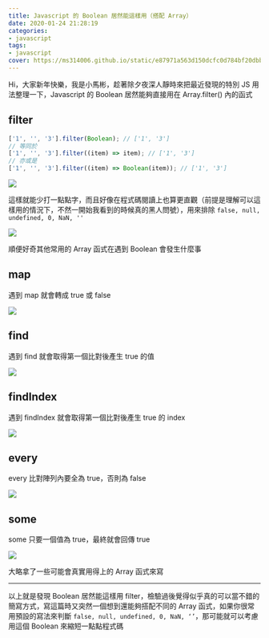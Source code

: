 ```yaml
---
title: Javascript 的 Boolean 居然能這樣用（搭配 Array）
date: 2020-01-24 21:28:19
categories:
- javascript
tags:
- javascript
cover: https://ms314006.github.io/static/e87971a563d150dcfc0d784bf20dbb37/0e6ff/JavaScript.jpg
---
```


Hi，大家新年快樂，我是小馬彬，趁著除夕夜深人靜時來把最近發現的特別 JS 用法整理一下，Javascript 的 Boolean 居然能夠直接用在 Array.filter() 內的函式

## filter

```javascript
['1', '', '3'].filter(Boolean); // ['1', '3']
// 等同於
['1', '', '3'].filter((item) => item); // ['1', '3']
// 亦或是
['1', '', '3'].filter((item) => Boolean(item)); // ['1', '3']
```

![](https://i.imgur.com/Wg0qt7l.png)

這樣就能少打一點點字，而且好像在程式碼閱讀上也算更直觀（前提是理解可以這樣用的情況下，不然一開始我看到的時候真的黑人問號），用來排除 `false, null, undefined, 0, NaN, ''`

![](https://i.imgur.com/ztcjBAV.png)

順便好奇其他常用的 Array 函式在遇到 Boolean 會發生什麼事

## map

遇到 map 就會轉成 true 或 false

![](https://i.imgur.com/SWJQcuV.png)

## find

遇到 find 就會取得第一個比對後產生 true 的值

![](https://i.imgur.com/RNTbcjY.png)

## findIndex

遇到 findIndex 就會取得第一個比對後產生 true 的 index

![](https://i.imgur.com/JUR615T.png)

## every

every 比對陣列內要全為 true，否則為 false

![](https://i.imgur.com/Z1A4SMg.png)

## some

some 只要一個值為 true，最終就會回傳 true

![](https://i.imgur.com/0ZaPT0Z.png)

大略拿了一些可能會真實用得上的 Array 函式來寫

---

以上就是發現 Boolean 居然能這樣用 filter，檢驗過後覺得似乎真的可以當不錯的簡寫方式，寫這篇時又突然一個想到還能夠搭配不同的 Array 函式，如果你很常用預設的寫法來判斷 `false, null, undefined, 0, NaN, ‘’`，那可能就可以考慮用這個 Boolean 來縮短一點點程式碼
